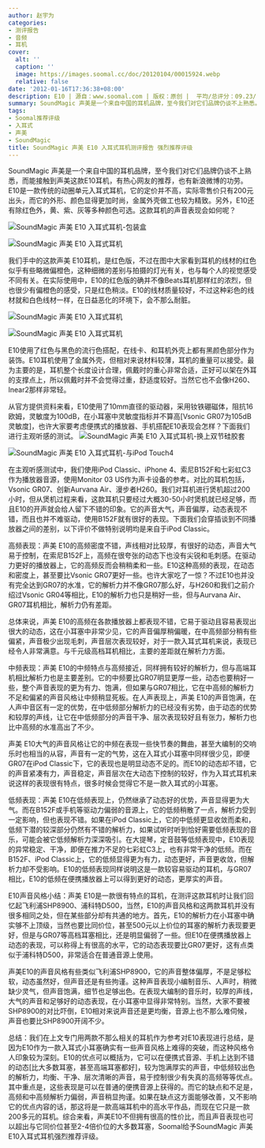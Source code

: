 ```yaml
---
author: 赵宇为
categories:
- 测评报告
- 音频
- 耳机
cover:
  alt: ''
  caption: ''
  image: https://images.soomal.cc/doc/20120104/00015924.webp
  relative: false
date: '2012-01-16T17:36:38+08:00'
description: E10 | 源自：www.soomal.com | 版权：原创 |  平均/总评分：09.23/1320
summary: SoundMagic 声美是一个来自中国的耳机品牌，至今我们对它们品牌仍谈不上熟悉。E10是一款传统的动圈单元入耳式耳机，它的定价并不高，实际零售价只有200元出头。它外观时尚，做工精致，除红色外还有黄、紫、灰等多种颜色可选；E10使用10mm驱动，钕铁硼磁体，灵敏度100dB，它的表现会怎样呢？
tags:
- Soomal推荐评级
- 入耳式
- 声美
- SoundMagic
title: SoundMagic 声美 E10 入耳式耳机测评报告 强烈推荐评级
---
```


SoundMagic 声美是一个来自中国的耳机品牌，至今我们对它们品牌仍谈不上熟悉，而能接触到声美这款E10耳机，有热心网友的推荐，也有新浪微博的功劳。E10是一款传统的动圈单元入耳式耳机，它的定价并不高，实际零售价只有200元出头，而它的外形、颜色显得更加时尚，金属外壳做工也较为精致。另外，E10还有除红色外，黄、紫、灰等多种颜色可选。这款耳机的声音表现会如何呢？

![SoundMagic 声美 E10 入耳式耳机-包装盒](https://images.soomal.cc/doc/20120104/00015922.webp)




![SoundMagic 声美 E10 入耳式耳机](https://images.soomal.cc/doc/20120104/00015923.webp)




我们手中的这款声美 E10耳机，是红色版，不过在图中大家看到耳机的线材的红色似乎有些略微偏橙色，这种细微的差别与拍摄的灯光有关，也与每个人的视觉感受不同有关。在实际使用中，E10的红色版的确并不像Beats耳机那样红的浓烈，但也很少有偏橙色的感受，只是红色稍淡。E10的线材质量较好，不过这种彩色的线材就和白色线材一样，在日益恶化的环境下，会不那么耐脏。

![SoundMagic 声美 E10 入耳式耳机](https://images.soomal.cc/doc/20120104/00015924.webp)




![SoundMagic 声美 E10 入耳式耳机](https://images.soomal.cc/doc/20120104/00015925.webp)




E10使用了红色与黑色的流行色搭配，在线卡、和耳机外壳上都有黑颜色部分作为装饰。E10耳机使用了金属外壳，但相对来说材料较薄，耳机的重量可以接受。最为主要的是，耳机整个长度设计合理，佩戴时的重心非常合适，正好可以架在外耳的支撑点上，所以佩戴时并不会觉得过重，舒适度较好。当然它也不会像H260、Inear2那样非常轻。

从官方提供资料来看，E10使用了10mm直径的驱动器，采用钕铁硼磁体，阻抗16欧姆，灵敏度为100dB，在小耳塞中灵敏度指标并不算高[Vsonic GR07为105dB灵敏度]，也许大家要考虑便携式的播放器、手机搭配E10表现会怎样？下面我们进行主观听感的测试。
![SoundMagic 声美 E10 入耳式耳机-换上双节硅胶套](https://images.soomal.cc/doc/20120104/00015929.webp)




![SoundMagic 声美 E10 入耳式耳机-与iPod Touch4](https://images.soomal.cc/doc/20120104/00015930.webp)




在主观听感测试中，我们使用iPod Classic、iPhone 4、索尼B152F和七彩虹C3作为播放器音源，使用Monitor 03 US作为声卡设备的参考。对比的耳机包括，Vsonic GR07、创新Aurvana Air、漫步者H260。我们对耳机进行煲机超过200小时，但从煲机过程来看，这款耳机只要经过大概30-50小时煲机就已经足够，而且E10的开声就会给人留下不错的印象。它的声音大气，声音偏厚，动态表现不错，而且也并不难驱动，使用B152F就有很好的表现。下面我们会穿插谈到不同播放器之间的差别，以下评价不做特别说明均是来自于iPod Classic。

高频表现：声美 E10的高频密度不错，声线相对比较厚，有很好的动态，声音大气易于控制，在索尼B152F上，高频在很夸张的动态下也没有尖锐和毛刺感。在驱动力更好的播放器上，它的高频反而会稍稍柔和一些。E10这种高频的表现，在动态和密度上，甚至要比Vsonic GR07更好一些。也许大家吃了一惊？不过E10也并没有完全达到GR07的水准，它的解析力并不像GR07那么好，与H260和我们之前介绍过Vsonic GR04等相比，E10的解析力也只是稍好一些，但与Aurvana Air、GR07耳机相比，解析力仍有差距。

总体来说，声美 E10的高频在各款播放器上都表现不错，它易于驱动且容易表现出很大的动态，这在小耳塞中非常少见，它的声音偏厚稍偏暖，在中高频部分稍有些偏紧，声音极少出现毛刺，声音层次表现较好，对于一款入耳式耳机来说，表现已经令人非常满意。与千元级高档耳机相比，主要的差距就在解析力方面。

中频表现：声美 E10的中频特点与高频接近，同样拥有较好的解析力，但与高端耳机相比解析力也是主要差别。它的中频要比GR07明显更厚一些，动态也要稍好一些，整个声音表现的更为有力、饱满，但如果与GR07相比，它在中高频的解析力不足和偏紧的声音风格让中频稍显死板。在人声表现上，声美 E10的声音饱满，在人声中音区有一定的优势，在中低频部分解析力的已经没有劣势，由于动态的优势和较厚的声线，让它在中低频部分的声音干净、层次表现较好且有张力，解析力也比中高频的水准高出了不少。

声美 E10大气的声音风格让它的中频在表现一些快节奏的舞曲，甚至大编制的交响乐时也相当的从容，声音有一定的气势，这在入耳式小耳塞中同样很少见，即便GR07在iPod Classic下，它的表现也是明显动态不足的。而E10的动态却不错，它的声音紧凑有力，声音稳定，声音层次在大动态下控制的较好，作为入耳式耳机来说这样的表现很有特点，很多时候会觉得它不是一款入耳式的小耳塞。

低频表现：声美 E10在低频表现上，仍然继承了动态好的优势，声音显得更为大气。而在B152F或手机等驱动力偏弱的音源上，它的低频稍散了一点，解析力受到一定影响，但也表现不错。如果在iPod Classic上，它的中低频更显收敛而柔和，低频下潜的较深部分仍然有不错的解析力，如果试听时听到恰好需要低频表现的音乐，可能会被它低频解析力深深吸引。在大提琴，定音鼓等低频表现中，E10表现的异常稳定、干净，即便在推力不足的七彩虹C3上，也有非常干净的低频。而在B152F、iPod Classic上，它的低频显得更为有力，动态更好，声音更收敛，但解析力却不受影响。E10的低频表现同样说明这是一款较容易驱动的耳机，与GR07相比，E10的低频在便携播放器上可以得到更好的动态，更厚实的声音。

E10声音风格小结：声美 E10是一款很有特点的耳机，在测评这款耳机时让我们回忆起飞利浦SHP8900、浦科特D500，当然，E10的声音风格和这两款耳机并没有很多相同之处，但在某些部分却有共通的地方。首先，E10的解析力在小耳塞中确实够不上顶级，当然也要比同价位，甚至500元以上价位的耳塞的解析力表现要更好，但是与GR07等高档耳塞相比，还是明显偏弱了一些。但E10在便携播放器上动态的表现，可以称得上有很高的水平，它的动态表现要比GR07更好，这有点类似于浦科特D500，非常适合在普通音源上使用。

声美E10的声音风格有些类似飞利浦SHP8900，它的声音整体偏厚，不是足够松软，动态虽然好，但声音还是有些拘谨。这种声音表现小编制音乐、人声时，稍微缺少灵气，但声音饱满，细节也足够出色。在表现大编制的音乐时，较厚的声线，大气的声音和足够好的动态表现，在小耳塞中显得非常特别。当然，大家不要被SHP8900的对比吓倒，E10相对来说声音还是更均衡，音源上也不那么难伺候，声音也要比SHP8900开阔不少。

总结：我们在上文专门用两款不那么相关的耳机作为参考对E10表现进行总结，是因为E10作为一款入耳式小耳塞确实有一些声音风格上难得的突破，而这种风格令人印象较为深刻。E10的优点可以概括为，它可以在便携式音源、手机上达到不错的动态[比大多数耳塞，甚至高端耳塞都好]，较为饱满厚实的声音，中低频较出色的解析力，均衡、干净、层次清晰的声音，易于控制很少有失真的高频等等优点。其中重点是，这些表现是可以在普通的便携音源上获得的。而它的缺点和不足是，高频和中高频解析力偏弱，声音稍显拘谨。如果在缺点这方面能够改善，又不影响它的优点内容的话，那这将是一款高端耳机中的高水平作品，而现在它只是一款200多元的耳机。综合来看，声美E10不但拥有很高的性价比，而且声音表现也可以超出与它同价位甚至2-4倍价位的大多数耳塞，Soomal给予SoundMagic 声美 E10入耳式耳机强烈推荐评级。